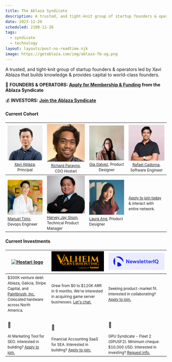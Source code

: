 ```yaml
---
title: The Ablaza Syndicate
description: A trusted, and tight-knit group of startup founders & operators led by Xavi Ablaza that builds knowledge & provides capital to world-class founders.
date: 2023-12-26
scheduled: 2100-12-26
tags:
  - syndicate
  - technology
layout: layouts/post-no-readtime.njk
image: https://getablaza.com/img/ablaza-fb-og.png
---
```


A trusted, and tight-knit group of startup founders & operators led by Xavi Ablaza that builds knowledge & provides capital to world-class founders.

🚀 **FOUNDERS & OPERATORS: [Apply for Membership & Funding](https://forms.gle/EtEVRXZ8XSRHxkw97) from the Ablaza Syndicate**

💰 **INVESTORS: [Join the Ablaza Syndicate](https://forms.gle/mmhYrASfCDPF6uaR9)**

#### Current Cohort

| <img alt="Profile picture of Xavi Ablaza" src="/img/members/xavi.jpeg" width="800"/> <small style="font-weight:normal"><a href="https://www.linkedin.com/in/xaviablaza/">Xavi Ablaza</a>, Principal</small>  | <img alt="Profile picture of Richard Parayno" src="/img/members/richard.jpeg" width="800"/> <small style="font-weight:normal"><a href="https://www.linkedin.com/in/richardparayno/">Richard Parayno</a>, CDO Hostari</small> | <img alt="Profile picture of Gia Galvez" src="/img/members/gia.jpeg" width="800"/> <small style="font-weight:normal"><a href="https://www.linkedin.com/in/galvezgia/">Gia Galvez</a>, Product Designer</small> | <img  alt="Profile picture of Rafael Cadorna" src="/img/members/raf.jpeg" width="800"/> <small style="font-weight:normal"><a href="https://www.linkedin.com/in/rafaelcadorna/">Rafael Cadorna</a>, Software Engineer</small>  |
|---|---|---|---|
| <img alt="Profile picture of Manuel Tinio" src="/img/members/manuel.jpeg" width="800"/> <small><a href="https://www.linkedin.com/in/manuel-tinio/">Manuel Tinio</a>, Devops Engineer</small>  | <img alt="Profile picture of Harvey Jay Sison" src="/img/members/harvey.jpeg" width="800"/> <small><a href="https://www.linkedin.com/in/harveyjaysison/">Harvey Jay Sison</a>, Technical Product Manager</small>  | <img alt="Profile picture of Laura Ang" src="/img/members/laura.jpeg" width="800"/> <small><a href="https://www.linkedin.com/in/laura-ang">Laura Ang</a>, Product Designer</small>  | <small><a href="https://forms.gle/EtEVRXZ8XSRHxkw97">Apply to join today</a> & interact with entire network.</small>  |

#### Current Investments

| <a href="https://hostari.com?utm_source=ablazasyndicate"><img alt="Hostari logo" src="https://hostari.com/assets/brand/Hostari_white.svg" width="1000"></a> | <a href="https://valheimserverhosting.com?utm_source=ablazasyndicate"><img alt="Valheim Server Hosting logo" src="/img/investments/vsh-blk-bgnd.png" width="1000"></a> | <a alt="NewsletterIQ logo" href="https://newsletteriq.com?utm_source=ablazasyndicate"><img src="/img/investments/niq-logo.png" width="1000"></a>  |
|---|---|---|
| <small>$300K venture debt: Ablaza, Galicia, Stripe Capital, and <a href="https://www.linkedin.com/posts/getpaintbrush_startupfunding-startupadvice-activity-7077387819396071428-x0jk">Paintbrush, Inc.</a> Colocated hardware across North America.</small> | <small>Grew from $0 to $120K ARR in 9 months. We're interested in acquiring game server businesses. <a href="https://forms.gle/9ndodTDZgDurCbmEA">Let's chat.</a></small> | <small>Seeking product-market fit. Interested in collaborating? <a href="https://forms.gle/eCsCHiJ3heF8ab6R7">Apply to join.</a></small>  |
| <h3>🤖</h3><small>AI Marketing Tool for SEO. Interested in building? <a href="https://forms.gle/rUJiRS9JyL1KNFa3A">Apply to join.</a></small> | <h3>📖</h3><small>Financial Accounting SaaS for SEA. Interested in building? <a href="https://forms.gle/7T5MiFY3s75gki9n6">Apply to join.</a></small>  | <h3>👾</h3><small>GPU Syndicate - Fleet 2 (GPUSF2). Minimum cheque: $10,000 USD. Interested in investing? <a href="https://forms.gle/EGnEhfnStxFLnLvb8">Request info.</a></small> |
